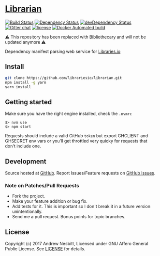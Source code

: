 # [Librarian](https://libraries.io/github/librariesio/librarian)
[![Build Status](https://travis-ci.org/librariesio/librarian.svg?branch=master)](https://travis-ci.org/librariesio/librarian)
[![Dependency Status](https://david-dm.org/librariesio/librarian.svg?theme=shields.io)](https://david-dm.org/librariesio/librarian)
[![devDependency Status](https://david-dm.org/librariesio/librarian/dev-status.svg?theme=shields.io)](https://david-dm.org/librariesio/librarian#info=devDependencies)
[![Gitter chat](http://img.shields.io/badge/gitter-librariesio/support-brightgreen.svg)](https://gitter.im/librariesio/support)
[![license](https://img.shields.io/github/license/librariesio/librarian.svg)](https://github.com/librariesio/librarian/blob/master/LICENSE.txt)
[![Docker Automated build](https://img.shields.io/docker/automated/librariesio/librarian.svg)](https://hub.docker.com/r/librariesio/librarian/)

:warning: This repository has been replaced with [Bibliothecary](https://github.com/librariesio/bibliothecary) and will not be updated anymore :warning:

Dependency manifest parsing web service for [Libraries.io](https://libraries.io)

## Install

```bash
git clone https://github.com/librariesio/librarian.git
npm install -g yarn
yarn install
```

## Getting started

Make sure you have the right engine installed, check the `.nvmrc`

```
$> nvm use
$> npm start
```

Requests should include a valid GitHub `token` but export GHCLIENT and GHSECRET env vars or you'll get throttled very quicky for requests that don't include one.

## Development

Source hosted at [GitHub](http://github.com/librariesio/librarian).
Report Issues/Feature requests on [GitHub Issues](http://github.com/librariesio/librarian/issues).

### Note on Patches/Pull Requests

 * Fork the project.
 * Make your feature addition or bug fix.
 * Add tests for it. This is important so I don't break it in a future version unintentionally.
 * Send me a pull request. Bonus points for topic branches.

## License

Copyright (c) 2017 Andrew Nesbitt, Licensed under GNU Affero General Public License. See [LICENSE](https://github.com/librariesio/librarian/blob/master/LICENSE.txt) for details.
